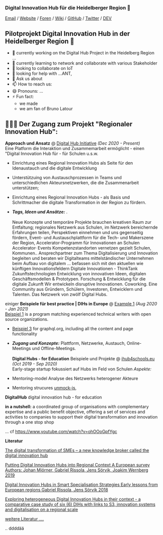 ### Digital Innovation Hub für die Heidelberger Region 👋


[Email](mailto:martin.kaspar@ib.de) / [Website](https://ib-freiwilligendienste.de/job/1045/) / [Foren](https://github.com/fsj-digital/DigitalHub/discussions) / [Wiki](https://github.com/fsj-digital/DigitalHub/wiki) / [GitHub](https://github.com/fsj-digital) / [Twitter](https://twitter.com/digital__hubs) / [DEV](https://dev.to/wpfan2099)


## Pilotprojekt Digital Innovation Hub in der  Heidelberger Region 👋


- 🔭  currently working on the Digital Hub Project in the Heidelberg Region ...  
- 🌱  currently learning to network and collaborate with various Stakeholder
- 👯  looking to collaborate on IoT
- 🤔  looking for help with ...ANT, 
- 💬 Ask us about 
- 📫 How to reach us:
- 😄 Pronouns: ...
- ⚡ Fun fact: 
  - we made 
  - we am fan of Bruno Latour 


## 👩🏼‍💻 Der Zugang zum Projekt "Regionaler Innovation Hub":

**Approach und Ansatz** @ [Digital Hub Initiative](https://www.youtube.com/watch?v=XdL7hKwE-UM&t=15s) _(Dec 2020 - Present)_ <br>
Eine Platform die Interaktion und Zusammemarbeit ermöglicht - einen "Digital Innovation Hub für - für Schulen u.s.w. 

 - Einrichtung eines Regional Innovation Hubs als Seite für den Idenaustauch und die digitale Entwicklung 
 - Unterstützuing von Austauschprozessen in Teams und unterschiedlichen Akteursnetzwerken, die die Zusammenarbeit unterstützen;
 - Einrichtung eines Regional Innovation Hubs - als Basis und Schrittmacher die digitale Transformation in der Region zu fördern. 
 
 - **_Tags, Ideen und Ansätze:_** .
<br><br>
Neue Konzepte und temporäre Projekte brauchen kreativen Raum zur Entfaltung; 
regionales Netzwerk aus Schulen,
im Netzwerk bereichernde Erfahrungen teilen, 
Perspektiven einnehmen und uns gegenseitig fördern, 
Event- und Austauschplattform für die Tech- und Makerszene der Region, 
Accelerator-Programm für Innovationen an Schulen
Accelerator· Events
Kompetenzstandorten vernetzen gezielt Schulen, Kommunen..
Ansprechpartner zum Thema Digitalisierung und Innovation 
begleiten und beraten wir Digitalteams mittelständischer Unternehmen beim Aufbau von digitalem ...
befassen sich mit den aktuellen wie künftigen Innovationsfeldern 
Digitale Innovationen - ThinkTank Zukunftstechnologien
Entwicklung von innovativen Ideen, digitalen Geschäftsmodellen & Prototypen. Forschung & Entwicklung für die digitale Zukunft 
Wir entwickeln disruptive Innovationen.
Coworking. Eine Community aus Gründern, Schülern, Investoren, Entwicklern und Talenten. Das Netzwerk von zwölf Digital Hubs.

einiger **Beispiele für best practice | DIHs in Europe** @ [Example 1](https://foundation.graphql.org/) _(Aug 2020 - Jan 2021)_ <br>
[Beispiel 1](https://developers.google.com/season-of-docs/docs/participants) is a program matching experienced technical writers with open source organizations.
  -  [Beispiel 3](https://graphql.org/faq/) for graphql.org, including all the content and page functionality

  - **_Zugang und Konzepte:_** Plattform, Netzwerke, Austauch, Online-Meetings und Offline-Meetings.
<br><br>
**Digital Hubs - for Education** Beispiele und Projekte  @ [ihub4schools.eu](https://www.ihub4schools.eu) _(Oct 2019 - Sep 2020)_ <br>
Early-stage startup fokussiert auf Hubs im Feld von Schulen 
*Aspekte:* 

  - Mentoring-model  [](https://www.ihub4schools.eu) Analyse des Netzwerks heterogener Akteure 
  - Mentoring strucures  [unmock-js]([https://github.com/meeshkan/unmock-js](https://www.ihub4schools.eu)), 

**DigitalHub**
digital innovation hub - for education


**in a nutshell:** a coordinated group of organisations with complementary expertise and a public benefit objective, offering a set of services and activities to companies to support their digital transformation and innovation through a one stop shop

... cf https://www.youtube.com/watch?v=ohOOoGpfYgc


 **Literatur**

[The digital transformation of SMEs – a new knowledge broker called the digital innovation hub](https://www.researchgate.net/publication/342131261_The_digital_transformation_of_SMEs_-a_new_knowledge_broker_called_the_digital_innovation_hub "Named link title")

[Putting Digital Innovation Hubs into Regional Context A European survey Authors: Johan Miörner, Gabriel Rissola, Jens Sörvik, Joakim  Wernberg 2019](https://publications.jrc.ec.europa.eu/repository/bitstream/JRC117910/jrc117910_dihs_survey_jrc_report_pubsy_online.pdf "Named link title")

[Digital Innovation Hubs in Smart Specialisation Strategies Early lessons from European regions Gabriel Rissola, Jens Sörvik 2018](https://www.researchgate.net/publication/328530001_Digital_Innovation_Hubs_in_Smart_Specialisation_Strategies "Named link title")

[Exploring heterogeneous Digital Innovation Hubs in their context - a comparative case study of six (6) DIHs with links to S3, innovation systems and digitalisation on a regional scale](https://www.researchgate.net/publication/336115378_Exploring_heterogeneous_Digital_Innovation_Hubs_in_their_context_-_a_comparative_case_study_of_six_6_DIHs_with_links_to_S3_innovation_systems_and_digitalisation_on_a_regional_scale "Named link title")

[weitere Literatur ....](https://wiki.openstreetmap.org/wiki/User:Tagtheworld/_Digital_Hubs: "Named link title")

..
ddddää
